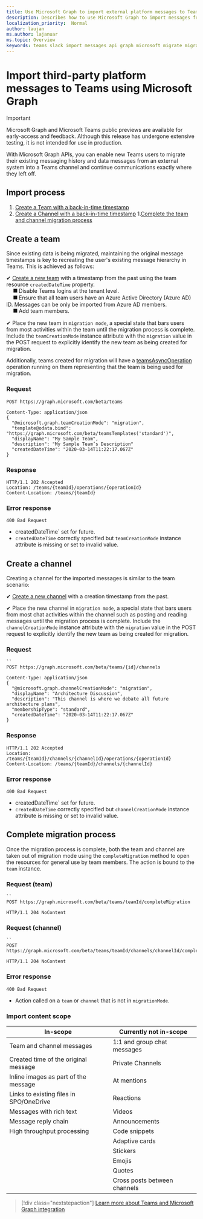 ```yaml
---
title: Use Microsoft Graph to import external platform messages to Teams 
description: Describes how to use Microsoft Graph to import messages from an external platform to Teams
localization_priority:  Normal
author: laujan
ms.author: lajanuar
ms.topic: Overview
keywords: teams slack import messages api graph microsoft migrate migration post
---
```


# Import third-party platform messages to Teams using Microsoft Graph

>[!IMPORTANT]
> Microsoft Graph and Microsoft Teams public previews are available for early-access and feedback. Although this release has undergone extensive testing, it is not intended for use in production.

With Microsoft Graph APIs, you can enable new Teams users to migrate  their existing messaging history and data messages from an external system into a Teams channel and continue communications exactly where they left off.

## Import process

1. [Create a Team with a back-in-time timestamp](#create-a-team)
1. [Create a Channel with a back-in-time timestamp](#create-a-channel)
1.[Complete the team and channel migration process](#complete-migration-process)

## Create a team

Since existing data is being migrated, maintaining the original message timestamps is key to recreating the user's existing message hierarchy in Teams. This is achieved as follows:

✔ [Create a new team](/graph/api/team-post?view=graph-rest-beta&tabs=http) with a timestamp from the past using the team resource  `createdDateTime`  property.  
&emsp; &#11200; Disable Teams logins at the tenant level.  
&emsp; &#11200;  Ensure that all team users have an Azure Active Directory (Azure AD) ID. Messages can be only be imported from Azure AD members.  
&emsp; &#11200; Add team members.

 ✔ Place the new team in `migration mode`, a special state that bars users from most activities within the team until the migration process is complete. Include the `teamCreationMode` instance attribute with the `migration` value in the POST request to explicitly identify the new team as being created for migration.  

Additionally, teams created for migration will have a [teamsAsyncOperation](/graph/api/resources/teamsasyncoperation?view=graph-rest-beta) operation running on them representing that the team is being used for migration.

<!-- markdownlint-disable MD024 -->

### Request

```http
POST https://graph.microsoft.com/beta/teams

Content-Type: application/json
{
  "@microsoft.graph.teamCreationMode": "migration",
  "template@odata.bind": "https://graph.microsoft.com/beta/teamsTemplates('standard')",
  "displayName": "My Sample Team",
  "description": "My Sample Team’s Description"
  "createdDateTime": "2020-03-14T11:22:17.067Z"
}
```

### Response

```http
HTTP/1.1 202 Accepted
Location: /teams/{teamId}/operations/{operationId}
Content-Location: /teams/{teamId}
```

### Error response

```http
400 Bad Request
```

* createdDateTime`  set for future.
* `createdDateTime`  correctly specified but `teamCreationMode`  instance attribute  is missing or set to invalid value.

## Create a channel

Creating a channel for the imported messages is similar to the team scenario: 

✔ [Create a new channel](graph/api/channel-post?view=graph-rest-beta&tabs=http) with a creation timestamp from the past.  

✔ Place the new channel in `migration mode`, a special state that bars users from most chat activities within the channel such as posting and reading messages until the migration process is complete.  Include the `channelCreationMode` instance attribute with the `migration` value in the POST request to explicitly identify the new team as being created for migration.  

### Request

```http
``
POST https://graph.microsoft.com/beta/teams/{id}/channels

Content-Type: application/json
{
  "@microsoft.graph.channelCreationMode": "migration",
  "displayName": "Architecture Discussion",
  "description": "This channel is where we debate all future architecture plans",
  "membershipType": "standard",
  "createdDateTime": "2020-03-14T11:22:17.067Z"
}
```

### Response

```http
HTTP/1.1 202 Accepted
Location: /teams/{teamId}/channels/{channelId}/operations/{operationId}
Content-Location: /teams/{teamId}/channels/{channelId}
```

### Error response

```http
400 Bad Request
```

* createdDateTime`  set for future.
* `createdDateTime`  correctly specified but `channelCreationMode`  instance attribute  is missing or set to invalid value.

## Complete migration process

Once the migration process is complete, both the team and channel are taken out of migration mode using the  `completeMigration`  method to open the resources for general use by team members. The action is bound to the `team` instance.

### Request (team)

```http
``
POST https://graph.microsoft.com/beta/teams/teamId/completeMigration

HTTP/1.1 204 NoContent
```

### Request (channel)

```http
``
POST https://graph.microsoft.com/beta/teams/teamId/channels/channelId/completeMigration

HTTP/1.1 204 NoContent
```


### Error response

```http
400 Bad Request
```

* Action called on a `team` or `channel` that is not in `migrationMode`.

### Import content scope

|In-scope | Currently not in-scope|
|----------|--------------------------|
|Team and channel messages|1:1 and group chat messages|
|Created time of the original message|Private Channels|
|Inline images as part of the message|At mentions|
|Links to existing files in SPO/OneDrive|Reactions|
|Messages with rich text|Videos|
|Message reply chain|Announcements|
|High throughput processing|Code snippets|
||Adaptive cards|
||Stickers|
||Emojis|
||Quotes|
||Cross posts between channels|

> [!div class="nextstepaction"]
>[Learn more about Teams and Microsoft Graph integration](/graph/teams-concept-overview)
